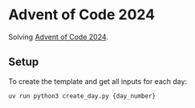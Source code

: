 # Advent of Code 2024

Solving [Advent of Code 2024](https://adventofcode.com/2024).

## Setup

To create the template and get all inputs for each day:

```
uv run python3 create_day.py {day_number}
```
